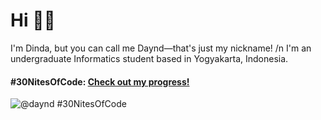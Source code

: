 # Hi 👋🏻
I'm Dinda, but you can call me Daynd—that's just my nickname! 
/n I'm an undergraduate Informatics student based in Yogyakarta, Indonesia.

#### #30NitesOfCode: [Check out my progress!](https://www.codedex.io/@daynd/30-nites-of-code)  
  ![@daynd #30NitesOfCode](https://www.codedex.io/api/petStatus?user=daynd)
